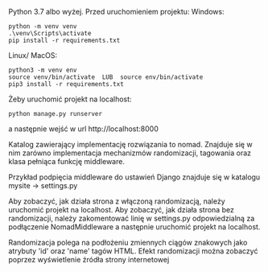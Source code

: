Python 3.7 albo wyżej.
Przed uruchomieniem projektu:
Windows:
```
python -m venv venv
.\venv\Scripts\activate
pip install -r requirements.txt
```

Linux/ MacOS:
```
python3 -m venv env
source venv/bin/activate  LUB  source env/bin/activate
pip3 install -r requirements.txt
```

Żeby uruchomić projekt na localhost:
```
python manage.py runserver
```
a następnie wejść w url http://localhost:8000


Katalog zawierający implementację rozwiązania to nomad. Znajduje się w nim zarówno implementacja mechanizmów randomizacji, tagowania oraz klasa pełniąca funkcję middleware.

Przykład podpięcia middleware do ustawień Django znajduje się w katalogu mysite -> settings.py

Aby zobaczyć, jak działa strona z włączoną randomizacją, należy uruchomić projekt na localhost.
Aby zobaczyć, jak działa strona bez randomizacji, należy zakomentować linię w settings.py odpowiedzialną za podłączenie NomadMiddleware a następnie uruchomić projekt na localhost.

Randomizacja polega na podłożeniu zmiennych ciągów znakowych jako atrybuty 'id' oraz 'name' tagów HTML. Efekt randomizacji można zobaczyć poprzez wyświetlenie źródła strony internetowej
